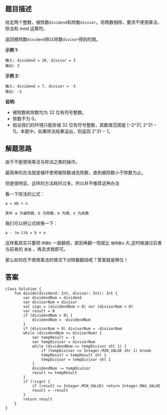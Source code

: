 ## 题目描述

给定两个整数，被除数``dividend``和除数``divisor``。将两数相除，要求不使用乘法、除法和 mod 运算符。

返回被除数``dividend``除以除数``divisor``得到的商。
 
**示例 1:**


```
输入: dividend = 10, divisor = 3
输出: 3
```

**示例 2:**


```
输入: dividend = 7, divisor = -3
输出: -2
```

**说明:**

- 被除数和除数均为 32 位有符号整数。
- 除数不为 0。
- 假设我们的环境只能存储 32 位有符号整数，其数值范围是 [−2^31,  2^31 − 1]。本题中，如果除法结果溢出，则返回 2^31 − 1。


## 解题思路

由于不能使用乘法与除法之类的操作。

最简单的办法就是循环使用被除数减去除数，直到被除数小于除数为止。

但是很明显，这样的方法耗时过多。所以并不推荐这种办法

看一下除法的公式：

```
a = mb + n

其中 a 为被除数，b 为除数，m 为商，n 为余数
```
我们可以把公式转换一下：


```
a - (m-1)b = b + n
```
这样看其实只要把 ``除数b`` 一直翻倍，直到再翻一倍就比 ``被除数a`` 大,这时候通过后者与前者的 ``差值`` ，再去求商即可。

那么如何在不使用乘法的情况下对除数翻倍呢？答案就是移位！

## 答案


```
class Solution {
    fun divide(dividend: Int, divisor: Int): Int {
        var dividendNum = dividend
        var divisorNum = divisor
        val sign = (dividendNum > 0) xor (divisorNum > 0)
        var result = 0
        if (dividendNum > 0) {
            dividendNum = -dividendNum
        }
        if (divisorNum > 0) divisorNum = -divisorNum
        while (dividendNum <= divisorNum) {
            var tempResult = -1
            var tempDivisor = divisorNum
            while (dividendNum <= tempDivisor shl 1) {
                if (tempDivisor <= Integer.MIN_VALUE shr 1) break
                tempResult = tempResult shl 1
                tempDivisor = tempDivisor shl 1
            }
            dividendNum -= tempDivisor
            result += tempResult
        }
        if (!sign) {
            if (result <= Integer.MIN_VALUE) return Integer.MAX_VALUE
            result = -result
        }
        return result
    }
}
```



